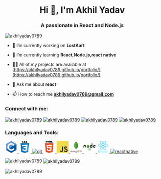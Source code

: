 <h1 align="center">Hi 👋, I'm Akhil Yadav</h1>
<h3 align="center">A passionate in React and Node.js</h3>

<p align="left"> <img src="https://komarev.com/ghpvc/?username=akhilyadav0789&label=Profile%20views&color=0e75b6&style=flat" alt="akhilyadav0789" /> </p>

- 🔭 I’m currently working on **LostKart**

- 🌱 I’m currently learning **React,Node.js,react native**

- 👨‍💻 All of my projects are available at [https://akhilyadav0789.github.io/portfolio/](https://akhilyadav0789.github.io/portfolio/)

- 💬 Ask me about **react**

- 📫 How to reach me **akhilyadav0789@gmail.com**

<h3 align="left">Connect with me:</h3>
<p align="left">
<a href="https://linkedin.com/in/akhilyadav0789" target="blank"><img align="center" src="https://raw.githubusercontent.com/rahuldkjain/github-profile-readme-generator/master/src/images/icons/Social/linked-in-alt.svg" alt="akhilyadav0789" height="30" width="40" /></a>
<a href="https://instagram.com/akhilyadav0789" target="blank"><img align="center" src="https://raw.githubusercontent.com/rahuldkjain/github-profile-readme-generator/master/src/images/icons/Social/instagram.svg" alt="akhilyadav0789" height="30" width="40" /></a>
<a href="https://www.leetcode.com/akhilyadav0789" target="blank"><img align="center" src="https://raw.githubusercontent.com/rahuldkjain/github-profile-readme-generator/master/src/images/icons/Social/leet-code.svg" alt="akhilyadav0789" height="30" width="40" /></a>
<a href="https://auth.geeksforgeeks.org/user/akhilyadav0789" target="blank"><img align="center" src="https://raw.githubusercontent.com/rahuldkjain/github-profile-readme-generator/master/src/images/icons/Social/geeks-for-geeks.svg" alt="akhilyadav0789" height="30" width="40" /></a>
</p>

<h3 align="left">Languages and Tools:</h3>
<p align="left"> <a href="https://www.cprogramming.com/" target="_blank" rel="noreferrer"> <img src="https://raw.githubusercontent.com/devicons/devicon/master/icons/c/c-original.svg" alt="c" width="40" height="40"/> </a> <a href="https://www.w3schools.com/css/" target="_blank" rel="noreferrer"> <img src="https://raw.githubusercontent.com/devicons/devicon/master/icons/css3/css3-original-wordmark.svg" alt="css3" width="40" height="40"/> </a> <a href="https://git-scm.com/" target="_blank" rel="noreferrer"> <img src="https://www.vectorlogo.zone/logos/git-scm/git-scm-icon.svg" alt="git" width="40" height="40"/> </a> <a href="https://www.w3.org/html/" target="_blank" rel="noreferrer"> <img src="https://raw.githubusercontent.com/devicons/devicon/master/icons/html5/html5-original-wordmark.svg" alt="html5" width="40" height="40"/> </a> <a href="https://developer.mozilla.org/en-US/docs/Web/JavaScript" target="_blank" rel="noreferrer"> <img src="https://raw.githubusercontent.com/devicons/devicon/master/icons/javascript/javascript-original.svg" alt="javascript" width="40" height="40"/> </a> <a href="https://www.mongodb.com/" target="_blank" rel="noreferrer"> <img src="https://raw.githubusercontent.com/devicons/devicon/master/icons/mongodb/mongodb-original-wordmark.svg" alt="mongodb" width="40" height="40"/> </a> <a href="https://nodejs.org" target="_blank" rel="noreferrer"> <img src="https://raw.githubusercontent.com/devicons/devicon/master/icons/nodejs/nodejs-original-wordmark.svg" alt="nodejs" width="40" height="40"/> </a> <a href="https://reactjs.org/" target="_blank" rel="noreferrer"> <img src="https://raw.githubusercontent.com/devicons/devicon/master/icons/react/react-original-wordmark.svg" alt="react" width="40" height="40"/> </a> <a href="https://reactnative.dev/" target="_blank" rel="noreferrer"> <img src="https://reactnative.dev/img/header_logo.svg" alt="reactnative" width="40" height="40"/> </a> </p>

<p><img align="left" src="https://github-readme-stats.vercel.app/api/top-langs?username=akhilyadav0789&show_icons=true&locale=en&layout=compact" alt="akhilyadav0789" /></p>

<p>&nbsp;<img align="center" src="https://github-readme-stats.vercel.app/api?username=akhilyadav0789&show_icons=true&locale=en" alt="akhilyadav0789" /></p>

<p><img align="center" src="https://github-readme-streak-stats.herokuapp.com/?user=akhilyadav0789&" alt="akhilyadav0789" /></p>
